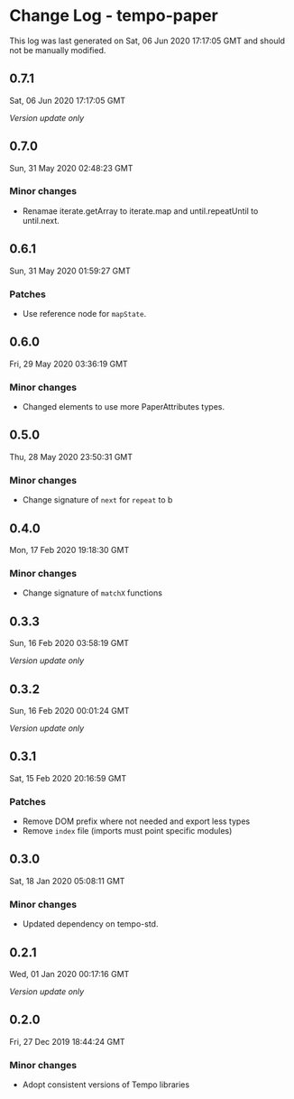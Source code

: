 # Change Log - tempo-paper

This log was last generated on Sat, 06 Jun 2020 17:17:05 GMT and should not be manually modified.

## 0.7.1
Sat, 06 Jun 2020 17:17:05 GMT

*Version update only*

## 0.7.0
Sun, 31 May 2020 02:48:23 GMT

### Minor changes

- Renamae iterate.getArray to iterate.map and until.repeatUntil to until.next.

## 0.6.1
Sun, 31 May 2020 01:59:27 GMT

### Patches

- Use reference node for `mapState`.

## 0.6.0
Fri, 29 May 2020 03:36:19 GMT

### Minor changes

- Changed elements to use more PaperAttributes types.

## 0.5.0
Thu, 28 May 2020 23:50:31 GMT

### Minor changes

- Change signature of `next` for `repeat` to b

## 0.4.0
Mon, 17 Feb 2020 19:18:30 GMT

### Minor changes

- Change signature of `matchX` functions

## 0.3.3
Sun, 16 Feb 2020 03:58:19 GMT

*Version update only*

## 0.3.2
Sun, 16 Feb 2020 00:01:24 GMT

*Version update only*

## 0.3.1
Sat, 15 Feb 2020 20:16:59 GMT

### Patches

- Remove DOM prefix where not needed and export less types
- Remove `index` file (imports must point specific modules)

## 0.3.0
Sat, 18 Jan 2020 05:08:11 GMT

### Minor changes

- Updated dependency on tempo-std.

## 0.2.1
Wed, 01 Jan 2020 00:17:16 GMT

*Version update only*

## 0.2.0
Fri, 27 Dec 2019 18:44:24 GMT

### Minor changes

- Adopt consistent versions of Tempo libraries

